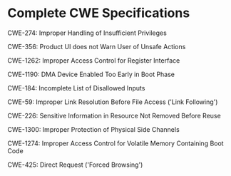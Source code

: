 

# Complete CWE Specifications

CWE-274: Improper Handling of Insufficient Privileges

CWE-356: Product UI does not Warn User of Unsafe Actions

CWE-1262: Improper Access Control for Register Interface

CWE-1190: DMA Device Enabled Too Early in Boot Phase

CWE-184: Incomplete List of Disallowed Inputs

CWE-59: Improper Link Resolution Before File Access ('Link Following')

CWE-226: Sensitive Information in Resource Not Removed Before Reuse

CWE-1300: Improper Protection of Physical Side Channels

CWE-1274: Improper Access Control for Volatile Memory Containing Boot Code

CWE-425: Direct Request ('Forced Browsing')